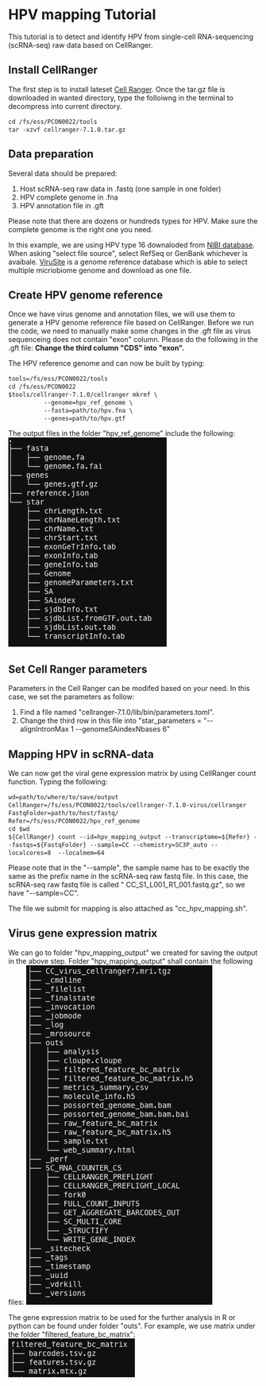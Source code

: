 # HPV mapping Tutorial
This tutorial is to detect and identify HPV from single-cell RNA-sequencing (scRNA-seq) raw data based on CellRanger.

## Install CellRanger 
The first step is to install lateset [Cell Ranger](https://support.10xgenomics.com/single-cell-gene-expression/software/downloads/latest). Once the tar.gz file is downloaded in wanted directory, type the folloiwng in the terminal to decompress into current directory.

```
cd /fs/ess/PCON0022/tools
tar -xzvf cellranger-7.1.0.tar.gz
```

## Data preparation 
Several data should be prepared:
1. Host scRNA-seq raw data in .fastq (one sample in one folder)
2. HPV complete genome in .fna 
3. HPV annotation file in .gft

Please note that there are dozens or hundreds types for HPV. Make sure the complete genome is the right one you need. 

In this example, we are using HPV type 16 downaloded from [NIBI database](https://www.ncbi.nlm.nih.gov/assembly/). When asking "select file source", select RefSeq or GenBank whichever is avaibale. [ViruSite](http://www.virusite.org/index.php?nav=search) is a genome reference database which is able to select multiple micriobiome genome and download as one file. 

## Create HPV genome reference 
Once we have virus genome and annotation files, we will use them to generate a HPV genome reference file based on CellRanger. Before we run the code, we need to manually make some changes in the .gft file as virus sequenceing does not contain "exon" column. Please do the following in the .gft file: **Change the third column "CDS" into "exon".**

The HPV reference genome and can now be built by typing:

```
tools=/fs/ess/PCON0022/tools
cd /fs/ess/PCON0022
$tools/cellranger-7.1.0/cellranger mkref \
          --genome=hpv_ref_genome \
          --fasta=path/to/hpv.fna \
          --genes=path/to/hpv.gtf
```

The output files in the folder "hpv_ref_genome" include the following:
![](./images/ref_file.jpg)

## Set Cell Ranger parameters
Parameters in the Cell Ranger can be modifed based on your need. In this case, we set the parameters as follow:
1. Find a file named "cellranger-7.1.0/lib/bin/parameters.toml".
2. Change the third row in this file into "star_parameters = "--alignIntronMax 1 --genomeSAindexNbases 6"

## Mapping HPV in scRNA-data
We can now get the viral gene expression matrix by using CellRanger count function. Typing the following:

```
wd=path/to/where/to/save/output
CellRanger=/fs/ess/PCON0022/tools/cellranger-7.1.0-virus/cellranger
FastqFolder=path/to/host/fastq/
Refer=/fs/ess/PCON0022/hpv_ref_genome
cd $wd
${CellRanger} count --id=hpv_mapping_output --transcriptome=${Refer} --fastqs=${FastqFolder} --sample=CC --chemistry=SC3P_auto --localcores=8  --localmem=64
```
Please note that in the "--sample", the sample name has to be exactly the same as the prefix name in the scRNA-seq raw fastq file. In this case, the scRNA-seq raw fastq file is called "	CC_S1_L001_R1_001.fastq.gz", so we have "--sample=CC". 

The file we submit for mapping is also attached as "cc_hpv_mapping.sh". 

## Virus gene expression matrix
We can go to folder "hpv_mapping_output" we created for saving the output in the above step. Folder "hpv_mapping_output" shall contain the following files:
![](./images/map_output.jpg)

The gene expression matrix to be used for the further analysis in R or python can be found under folder "outs". For example, we use matrix under the folder "filtered_feature_bc_matrix":
![](./images/matrix.jpg)





